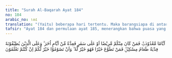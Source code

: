 ```yaml
---
title: "Surah Al-Baqarah Ayat 184"
no: 184
arabic_no: ١٨٤
translation: "(Yaitu) beberapa hari tertentu. Maka barangsiapa di antara kamu sakit atau dalam perjalanan (lalu tidak berpuasa), maka (wajib mengganti) sebanyak hari (yang dia tidak berpuasa itu) pada hari-hari yang lain. Dan bagi orang yang berat menjalankannya, wajib membayar fidyah, yaitu memberi makan seorang miskin. Tetapi barangsiapa dengan kerelaan hati mengerjakan kebajikan, maka itu lebih baik baginya, dan puasamu itu lebih baik bagimu jika kamu mengetahui."
tafsir: "Ayat 184 dan permulaan ayat 185, menerangkan bahwa puasa yang diwajibkan ada beberapa hari yaitu pada bulan Ramadan menurut jumlah hari bulan Ramadan (29 atau 30 hari). Nabi Besar Muhammad saw semenjak turunnya perintah puasa sampai wafatnya, beliau selalu berpuasa di bulan Ramadan selama 29 hari, kecuali satu kali saja bulan Ramadan genap 30 hari.\n\nSekalipun Allah telah mewajibkan puasa pada bulan Ramadan kepada semua orang yang beriman, namun Allah yang Mahabijaksana memberikan keringanan kepada orang-orang yang sakit dan musafir, untuk tidak berpuasa pada bulan Ramadan dan menggantinya pada hari-hari lain di luar bulan tersebut. Pada ayat tersebut tidak dirinci jenis/sifat batasan dan kadar sakit dan musafir itu, sehingga para ulama memberikan hasil ijtihadnya masing-masing antara lain sebagai berikut:\n\n1.Dibolehkan tidak berpuasa bagi orang yang sakit atau musafir tanpa membedakan sakitnya itu berat atau ringan, demikian pula perjalanannya jauh atau dekat, sesuai dengan bunyi ayat ini. Pendapat ini dipelopori oleh Ibnu Sirin dan Dawud az-Zahiri.\n\n2.Dibolehkan tidak berpuasa bagi setiap orang yang sakit yang benar-benar merasa kesukaran berpuasa, karena sakitnya. Ukuran kesukaran itu diserahkan kepada rasa tanggung jawab dan keimanan masing-masing. Pendapat ini dipelopori oleh sebagian ulama tafsir.\n\n3.Dibolehkan tidak berpuasa bagi orang yang sakit atau musafir dengan ketentuan-ketentuan, apabila sakit itu berat dan akan mempengaruhi keselamatan jiwa atau keselamatan sebagian anggota tubuhnya atau menambah sakitnya bila ia berpuasa. Juga bagi orang-orang yang musafir, apabila perjalanannya itu dalam jarak jauh, yang ukurannya paling sedikit 16 farsakh (kurang lebih 80 km).\n\n4.Tidak ada perbedaan pendapat mengenai perjalanan musafir, apakah dengan berjalan kaki, atau dengan apa saja, asalkan tidak untuk mengerjakan perbuatan maksiat. Sesudah itu Allah menerangkan pada pertengahan ayat 184 yang terjemahannya, \"Dan wajib bagi orang yang berat menjalankannya (jika mereka tidak berpuasa) membayar fidyah, (yaitu) memberi makan orang miskin.\"\n\nMenurut ayat itu (184), siapa yang benar-benar merasa berat menjalankan puasa, ia boleh menggantinya dengan fidyah, walaupun ia tidak sakit dan tidak musafir.\n\nTermasuk orang-orang yang berat mengerjakan puasa itu ialah:\n\na.Orang tua yang tidak mampu berpuasa, bila ia tidak berpuasa diganti dengan fidyah.\n\nb.Wanita hamil dan yang sedang menyusui. Menurut Imam Syafi'i dan Ahmad, bila wanita hamil dan wanita yang sedang menyusui khawatir akan terganggu kesehatan janin/bayinya, lalu mereka tidak puasa, maka wajib atas keduanya mengqada puasa yang ditinggalkannya, dan membayar fidyah. Bila mereka khawatir atas kesehatan diri mereka saja yang terganggu dan tidak khawatir atas kesehatan janin/bayinya, atau mereka khawatir atas kesehatan dirinya dan janin/bayinya, lalu mereka tidak puasa, maka wajib atas mereka diqada puasa saja. Sedangkan menurut Abu Hanifah, ibu hamil dan yang sedang menyusui dalam semua hal yang disebutkan di atas, cukup mengqada puasa saja.\n\nc.Orang-orang sakit yang tidak sanggup berpuasa dan penyakitnya tidak ada harapan akan sembuh, hanya diwajibkan membayar fidyah.\n\nd.Mengenai buruh dan petani yang penghidupannya hanya dari hasil kerja keras dan membanting tulang setiap hari, dalam hal ini ulama fikih mengemukakan pendapat sebagai berikut:\n\n1)Ibnu Hajar dan Imam al-Azra'i telah memberi fatwa, \"Sesungguhnya wajib bagi orang-orang pengetam padi dan sebagainya dan yang serupa dengan mereka, berniat puasa setiap malam Ramadan. Apabila pada siang harinya ia ternyata mengalami kesukaran atau penderitaan yang berat, maka ia boleh berbuka puasa. Kalau tidak demikian, ia tidak boleh berbuka. )\n\n2)Kalau seseorang yang pencariannya tergantung kepada suatu pekerjaan berat untuk menutupi kebutuhan hidupnya atau kebutuhan hidup orang-orang yang harus dibiayainya dimana ia tidak tahan berpuasa maka ia boleh berbuka pada waktu itu,\" (dengan arti ia harus berpuasa sejak pagi).\n\nAkhir ayat 184 menjelaskan orang yang dengan rela hati mengerjakan kebajikan dengan membayar fidyah lebih dari ukurannya atau memberi makan lebih dari seorang miskin, maka perbuatan itu baik baginya. Sesudah itu Allah menutup ayat ini dengan menekankan bahwa berpuasa lebih baik daripada tidak berpuasa."
---
```

اَيَّامًا مَّعْدُوْدٰتٍۗ فَمَنْ كَانَ مِنْكُمْ مَّرِيْضًا اَوْ عَلٰى سَفَرٍ فَعِدَّةٌ مِّنْ اَيَّامٍ اُخَرَ ۗ وَعَلَى الَّذِيْنَ يُطِيْقُوْنَهٗ فِدْيَةٌ طَعَامُ مِسْكِيْنٍۗ  فَمَنْ تَطَوَّعَ خَيْرًا فَهُوَ خَيْرٌ لَّهٗ ۗ وَاَنْ تَصُوْمُوْا خَيْرٌ لَّكُمْ اِنْ كُنْتُمْ تَعْلَمُوْنَ 